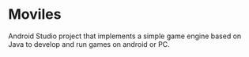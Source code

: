 # Moviles

Android Studio project that implements a simple game engine based on Java to develop and run games on android or PC.
